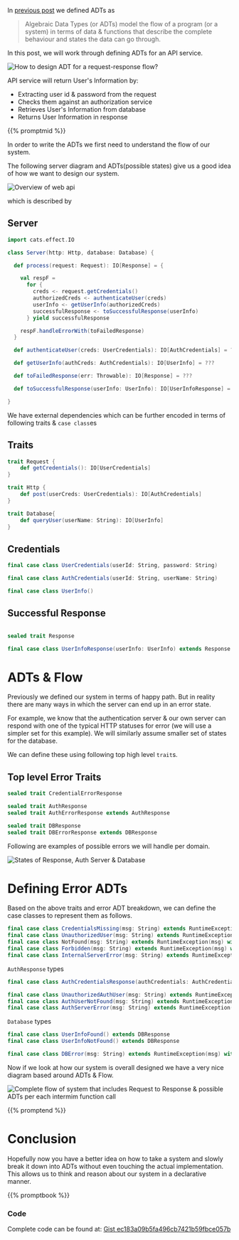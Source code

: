 <!--
.. title: FP for Sceptics: ADTs in Practice
.. slug: adts-in-practice
.. date: 2020-05-24 17:50:02 UTC+02:00
.. tags: software design, functional programming, programming, scala, FP for sceptics
.. category: 
.. link: 
.. description: How to use Algebraic Data Types (ADTs) in a real world appliation like a web api? I discuss that in this post.
.. type: text
.. status: featured
.. previewimage: /images/adt-server.png
-->

In [previous post](/posts/introduction-to-adts) we defined ADTs as

> Algebraic Data Types (or ADTs) model the flow of a program (or a system) in terms of data & functions that describe the complete behaviour and states the data can go through.

In this post, we will work through defining ADTs for an API service.

![How to design ADT for a request-response flow?](/images/adt-server.png)

API service will return User's Information by:

- Extracting user id & password from the request
- Checks them against an authorization service
- Retrieves User's Information from database
- Returns User Information in response

{{% promptmid %}}

In order to write the ADTs we first need to understand the flow of our system.

The following server diagram and ADTs(possible states) give us a good idea of how we want to design our system.

![Overview of web api](/images/adt-flow-overview.png)

which is described by

## Server

```scala
import cats.effect.IO

class Server(http: Http, database: Database) {

  def process(request: Request): IO[Response] = {

    val respF =
      for {
        creds <- request.getCredentials()
        authorizedCreds <- authenticateUser(creds)
        userInfo <- getUserInfo(authorizedCreds)
        successfulResponse <- toSuccessfulResponse(userInfo)
      } yield successfulResponse

    respF.handleErrorWith(toFailedResponse)
  }

  def authenticateUser(creds: UserCredentials): IO[AuthCredentials] = ???

  def getUserInfo(authCreds: AuthCredentials): IO[UserInfo] = ???

  def toFailedResponse(err: Throwable): IO[Response] = ???

  def toSuccessfulResponse(userInfo: UserInfo): IO[UserInfoResponse] = ???

}
```

We have external dependencies which can be further encoded in terms of following traits & `case class`es

## Traits

```scala
trait Request {
    def getCredentials(): IO[UserCredentials]
}

trait Http {
    def post(userCreds: UserCredentials): IO[AuthCredentials]
}

trait Database{
    def queryUser(userName: String): IO[UserInfo]
}
```

## Credentials

```scala
final case class UserCredentials(userId: String, password: String)

final case class AuthCredentials(userId: String, userName: String)

final case class UserInfo()
```

## Successful Response

```scala

sealed trait Response

final case class UserInfoResponse(userInfo: UserInfo) extends Response
```

# ADTs & Flow

Previously we defined our system in terms of happy path. But in reality there are many ways in which the server can end up in an error state. 

For example, we know that the authentication server & our own server can respond with one of the typical HTTP statuses for error (we will use a simpler set for this example). We will similarly assume smaller set of states for the database.

We can define these using following top high level `trait`s.

## Top level Error Traits

```scala
sealed trait CredentialErrorResponse

sealed trait AuthResponse
sealed trait AuthErrorResponse extends AuthResponse

sealed trait DBResponse
sealed trait DBErrorResponse extends DBResponse
```

Following are examples of possible errors we will handle per domain.

![States of Response, Auth Server & Database](/images/adt-error-states.png)

# Defining Error ADTs

Based on the above traits and error ADT breakdown, we can define the case classes to represent them as follows.

```scala
final case class CredentialsMissing(msg: String) extends RuntimeException(msg) with CredentialErrorResponse
final case class UnauthorizedUser(msg: String) extends RuntimeException(msg) with CredentialErrorResponse
final case class NotFound(msg: String) extends RuntimeException(msg) with CredentialErrorResponse
final case class Forbidden(msg: String) extends RuntimeException(msg) with CredentialErrorResponse
final case class InternalServerError(msg: String) extends RuntimeException(msg) with CredentialErrorResponse
```

`AuthResponse` types

```scala
final case class AuthCredentialsResponse(authCredentials: AuthCredentials) extends AuthResponse

final case class UnauthorizedAuthUser(msg: String) extends RuntimeException(msg: String) with AuthErrorResponse
final case class AuthUserNotFound(msg: String) extends RuntimeException(msg: String) with AuthErrorResponse
final case class AuthServerError(msg: String) extends RuntimeException(msg: String) with AuthErrorResponse
```

`Database` types

```scala
final case class UserInfoFound() extends DBResponse
final case class UserInfoNotFound() extends DBResponse

final case class DBError(msg: String) extends RuntimeException(msg) with DBErrorResponse
```

Now if we look at how our system is overall designed we have a very nice diagram based around ADTs & Flow.

![Complete flow of system that includes Request to Response & possible ADTs per each intermim function call](/images/adt-complete-flow.png)

{{% promptend %}}

# Conclusion

Hopefully now you have a better idea on how to take a system and slowly break it down into ADTs without even touching the actual implementation. This allows us to think and reason about our system in a declarative manner.

{{% promptbook %}}

### Code

Complete code can be found at: [Gist ec183a09b5fa496cb7421b59fbce057b](https://gist.github.com/ec183a09b5fa496cb7421b59fbce057b)